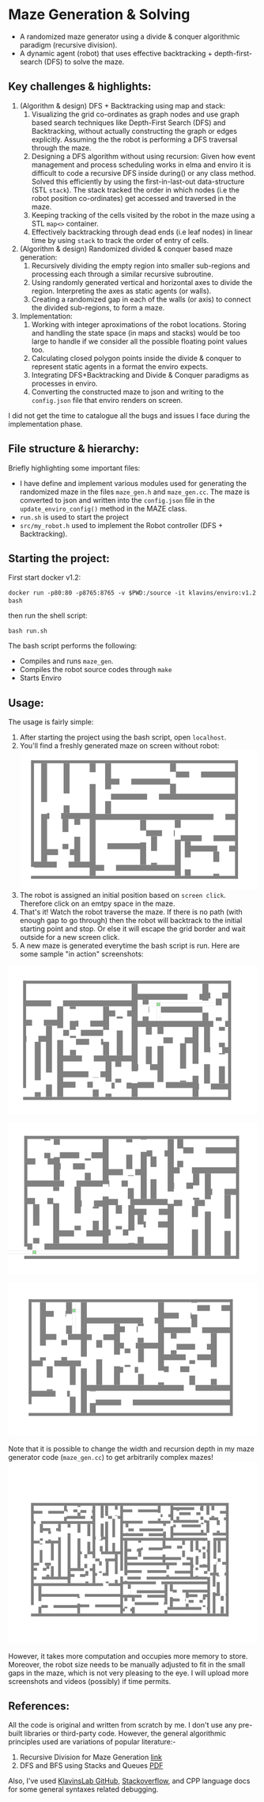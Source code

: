 # Maze Generation & Solving 
- A randomized maze generator using a divide & conquer algorithmic paradigm (recursive division).
- A dynamic agent (robot) that uses effective backtracking + depth-first-search (DFS) to solve the maze. 

## Key challenges & highlights:
1. (Algorithm & design) DFS + Backtracking using map and stack:
   1. Visualizing the grid co-ordinates as graph nodes and use graph based search techniques like Depth-First Search (DFS) and Backtracking, without actually constructing the graph or edges explicitly. Assuming the the robot is performing a DFS traversal through the maze. 
   2. Designing a DFS algorithm without using recursion: Given how event management and process scheduling works in elma and enviro it is difficult to code a recursive DFS inside during() or any class method. Solved this efficiently by using the first-in-last-out data-structure (STL `stack`). The stack tracked the order in which nodes (i.e the robot position co-ordinates) get accessed and traversed in the maze. 
   3. Keeping tracking of the cells visited by the robot in the maze using a STL `map<>` container. 
   4. Effectively backtracking through dead ends (i.e leaf nodes) in linear time by using `stack` to track the order of entry of cells.  
2. (Algorithm & design) Randomized divided & conquer based maze generation:
   1. Recursively dividing the empty region into smaller sub-regions and processing each through a similar recursive subroutine. 
   2. Using randomly generated vertical and horizontal axes to divide the region. Interpreting the axes as static agents (or walls). 
   3. Creating a randomized gap in each of the walls (or axis) to connect the divided sub-regions, to form a maze. 
3. Implementation: 
   1. Working with integer aproximations of the robot locations. Storing and handling the state space (in maps and stacks) would be too large to handle if we consider all the possible floating point values too. 
   2. Calculating closed polygon points inside the divide & conquer to represent static agents in a format the enviro expects. 
   3. Integrating DFS+Backtracking and Divide & Conquer paradigms as processes in enviro. 
   4. Converting the constructed maze to json and writing to the `config.json` file that enviro renders on screen. 

I did not get the time to catalogue all the bugs and issues I face during the implementation phase. 

## File structure & hierarchy:
Briefly highlighting some important files:
- I have define and implement various modules used for generating the randomized maze in the files `maze_gen.h` and  `maze_gen.cc`. The maze is converted to json and written into the `config.json` file in the `update_enviro_config()` method in the MAZE class.
- `run.sh` is used to start the project 
- `src/my_robot.h` used to implement the Robot controller (DFS + Backtracking). 


## Starting the project: 
First start docker v1.2: 
```
docker run -p80:80 -p8765:8765 -v $PWD:/source -it klavins/enviro:v1.2 bash
```
then run the shell script:
``` 
bash run.sh 
```

The bash script performs the following:
- Compiles and runs `maze_gen`. 
- Compiles the robot source codes through `make`
- Starts Enviro 

## Usage:
The usage is fairly simple:
1. After starting the project using the bash script, open `localhost`.
2. You'll find a freshly generated maze on screen without robot: ![Sample maze](Screenshots/ss0.png)
3. The robot is assigned an initial position based on `screen click`. Therefore click on an emtpy space in the maze.
4. That's it! Watch the robot traverse the maze. If there is no path (with enough gap to go through) then the robot will backtrack to the initial starting point and stop. Or else it will escape the grid border and wait outside for a new screen click. 
5. A new maze is generated everytime the bash script is run. Here are some sample "in action" screenshots: 

![Sample Image](Screenshots/ss1.png)

![Sample Image](Screenshots/ss2.png)

![Sample Image](Screenshots/ss3.png)

Note that it is possible to change the width and recursion depth in my maze generator code (`maze_gen.cc`) to get arbitrarily complex mazes! 
![Sample Image](Screenshots/ss4.png)

However, it takes more computation and occupies more memory to store. Moreover, the robot size needs to be manually adjusted to fit in the small gaps in the maze, which is not very pleasing to the eye. I will upload more screenshots and videos (possibly) if time permits. 

## References:
All the code is original and written from scratch by me. I don't use any pre-built libraries or third-party code. However, the general algorithmic principles used are variations of popular literature:- 
1. Recursive Division for Maze Generation [link](https://weblog.jamisbuck.org/2011/1/12/maze-generation-recursive-division-algorithm)
2. DFS and BFS using Stacks and Queues [PDF](http://web.cs.unlv.edu/larmore/Courses/CSC477/bfsDfs.pdf)

Also, I've used [KlavinsLab GitHub](https://github.com/klavinslab), [Stackoverflow](https://stackoverflow.com/), and CPP language docs for some general syntaxes related debugging. 
